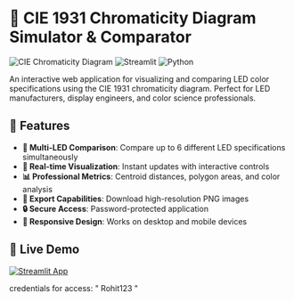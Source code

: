 # 🎨 CIE 1931 Chromaticity Diagram Simulator & Comparator

![CIE Chromaticity Diagram](https://img.shields.io/badge/Color-Science-blue)
![Streamlit](https://img.shields.io/badge/Web%20App-Streamlit-red)
![Python](https://img.shields.io/badge/Python-3.8%2B-green)

An interactive web application for visualizing and comparing LED color specifications using the CIE 1931 chromaticity diagram. Perfect for LED manufacturers, display engineers, and color science professionals.

## 🌟 Features

- **🔄 Multi-LED Comparison**: Compare up to 6 different LED specifications simultaneously
- **🎯 Real-time Visualization**: Instant updates with interactive controls
- **📊 Professional Metrics**: Centroid distances, polygon areas, and color analysis
- **💾 Export Capabilities**: Download high-resolution PNG images
- **🔒 Secure Access**: Password-protected application
- **📱 Responsive Design**: Works on desktop and mobile devices

## 🚀 Live Demo

[![Streamlit App](https://static.streamlit.io/badges/streamlit_badge_black_white.svg)](https://your-app-name.streamlit.app/)

credentials for access: " Rohit123 "

